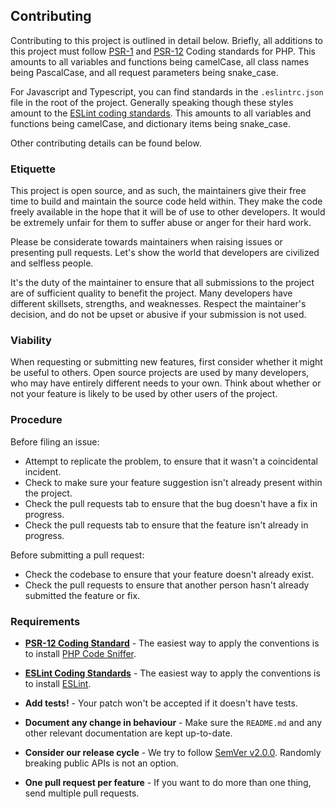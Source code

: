 ## Contributing

Contributing to this project is outlined in detail below. Briefly, all additions to this project must follow
[PSR-1](https://www.php-fig.org/psr/psr-1/) and [PSR-12](https://www.php-fig.org/psr/psr-12/) Coding standards for PHP.
This amounts to all variables and functions being camelCase, all class names being PascalCase, and all request
parameters being snake_case.

For Javascript and Typescript, you can find standards in the `.eslintrc.json` file in the root of the project.
Generally speaking though these styles amount to the [ESLint coding standards](https://eslint.org/docs/developer-guide/code-conventions).
This amounts to all variables and functions being camelCase, and dictionary items being snake_case.

Other contributing details can be found below.

### Etiquette

This project is open source, and as such, the maintainers give their free time to build and maintain the source code
held within. They make the code freely available in the hope that it will be of use to other developers. It would be
extremely unfair for them to suffer abuse or anger for their hard work.

Please be considerate towards maintainers when raising issues or presenting pull requests. Let's show the
world that developers are civilized and selfless people.

It's the duty of the maintainer to ensure that all submissions to the project are of sufficient
quality to benefit the project. Many developers have different skillsets, strengths, and weaknesses. Respect the maintainer's decision, and do not be upset or abusive if your submission is not used.

### Viability

When requesting or submitting new features, first consider whether it might be useful to others. Open
source projects are used by many developers, who may have entirely different needs to your own. Think about
whether or not your feature is likely to be used by other users of the project.

### Procedure

Before filing an issue:

- Attempt to replicate the problem, to ensure that it wasn't a coincidental incident.
- Check to make sure your feature suggestion isn't already present within the project.
- Check the pull requests tab to ensure that the bug doesn't have a fix in progress.
- Check the pull requests tab to ensure that the feature isn't already in progress.

Before submitting a pull request:

- Check the codebase to ensure that your feature doesn't already exist.
- Check the pull requests to ensure that another person hasn't already submitted the feature or fix.

### Requirements

- **[PSR-12 Coding Standard](https://www.php-fig.org/psr/psr-12/)** - The easiest way to apply the conventions is to install [PHP Code Sniffer](https://pear.php.net/package/PHP_CodeSniffer).

- **[ESLint Coding Standards](https://eslint.org/docs/developer-guide/code-conventions)** - The easiest way to apply the conventions is to install [ESLint](https://eslint.org/docs/user-guide/getting-started).

- **Add tests!** - Your patch won't be accepted if it doesn't have tests.

- **Document any change in behaviour** - Make sure the `README.md` and any other relevant documentation are kept up-to-date.

- **Consider our release cycle** - We try to follow [SemVer v2.0.0](https://semver.org/). Randomly breaking public APIs is not an option.

- **One pull request per feature** - If you want to do more than one thing, send multiple pull requests.
